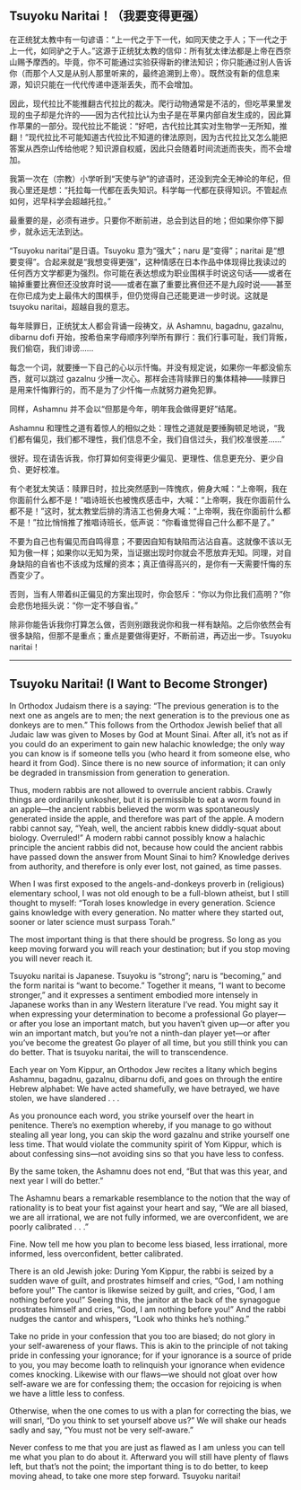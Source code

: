 ## Tsuyoku Naritai！（我要变得更强）

在正统犹太教中有一句谚语：“上一代之于下一代，如同天使之于人；下一代之于上一代，如同驴之于人。”这源于正统犹太教的信仰：所有犹太律法都是上帝在西奈山赐予摩西的。毕竟，你不可能通过实验获得新的律法知识；你只能通过别人告诉你（而那个人又是从别人那里听来的，最终追溯到上帝）。既然没有新的信息来源，知识只能在一代代传递中逐渐丢失，而不会增加。

因此，现代拉比不能推翻古代拉比的裁决。爬行动物通常是不洁的，但吃苹果里发现的虫子却是允许的——因为古代拉比认为虫子是在苹果内部自发生成的，因此算作苹果的一部分。现代拉比不能说：“好吧，古代拉比其实对生物学一无所知，推翻！”现代拉比不可能知道古代拉比不知道的律法原则，因为古代拉比又怎么能把答案从西奈山传给他呢？知识源自权威，因此只会随着时间流逝而丧失，而不会增加。

我第一次在（宗教）小学听到“天使与驴”的谚语时，还没到完全无神论的年纪，但我心里还是想：“托拉每一代都在丢失知识。科学每一代都在获得知识。不管起点如何，迟早科学会超越托拉。”

最重要的是，必须有进步。只要你不断前进，总会到达目的地；但如果你停下脚步，就永远无法到达。

“Tsuyoku naritai”是日语。Tsuyoku 意为“强大”；naru 是“变得”；naritai 是“想要变得”。合起来就是“我想变得更强”，这种情感在日本作品中体现得比我读过的任何西方文学都更为强烈。你可能在表达想成为职业围棋手时说这句话——或者在输掉重要比赛但还没放弃时说——或者在赢了重要比赛但还不是九段时说——甚至在你已成为史上最伟大的围棋手，但仍觉得自己还能更进一步时说。这就是 tsuyoku naritai，超越自我的意志。

每年赎罪日，正统犹太人都会背诵一段祷文，从 Ashamnu, bagadnu, gazalnu, dibarnu dofi 开始，按希伯来字母顺序列举所有罪行：我们行事可耻，我们背叛，我们偷窃，我们诽谤……

每念一个词，就要捶一下自己的心以示忏悔。并没有规定说，如果你一年都没偷东西，就可以跳过 gazalnu 少捶一次心。那样会违背赎罪日的集体精神——赎罪日是用来忏悔罪行的，而不是为了少忏悔一点就努力避免犯罪。

同样，Ashamnu 并不会以“但那是今年，明年我会做得更好”结尾。

Ashamnu 和理性之道有着惊人的相似之处：理性之道就是要捶胸顿足地说，“我们都有偏见，我们都不理性，我们信息不全，我们自信过头，我们校准很差……”

很好。现在请告诉我，你打算如何变得更少偏见、更理性、信息更充分、更少自负、更好校准。

有个老犹太笑话：赎罪日时，拉比突然感到一阵愧疚，俯身大喊：“上帝啊，我在你面前什么都不是！”唱诗班长也被愧疚感击中，大喊：“上帝啊，我在你面前什么都不是！”这时，犹太教堂后排的清洁工也俯身大喊：“上帝啊，我在你面前什么都不是！”拉比悄悄推了推唱诗班长，低声说：“你看谁觉得自己什么都不是了。”

不要为自己也有偏见而自鸣得意；不要因自知有缺陷而沾沾自喜。这就像不该以无知为傲一样；如果你以无知为荣，当证据出现时你就会不愿放弃无知。同理，对自身缺陷的自省也不该成为炫耀的资本；真正值得高兴的，是你有一天需要忏悔的东西变少了。

否则，当有人带着纠正偏见的方案出现时，你会怒斥：“你以为你比我们高明？”你会悲伤地摇头说：“你一定不够自省。”

除非你能告诉我你打算怎么做，否则别跟我说你和我一样有缺陷。之后你依然会有很多缺陷，但那不是重点；重点是要做得更好，不断前进，再迈出一步。Tsuyoku naritai！

---

## Tsuyoku Naritai! (I Want to Become Stronger)

In Orthodox Judaism there is a saying: “The previous generation is to the next one as angels are to men; the next generation is to the previous one as donkeys are to men.” This follows from the Orthodox Jewish belief that all Judaic law was given to Moses by God at Mount Sinai. After all, it’s not as if you could do an experiment to gain new halachic knowledge; the only way you can know is if someone tells you (who heard it from someone else, who heard it from God). Since there is no new source of information; it can only be degraded in transmission from generation to generation.

Thus, modern rabbis are not allowed to overrule ancient rabbis. Crawly things are ordinarily unkosher, but it is permissible to eat a worm found in an apple—the ancient rabbis believed the worm was spontaneously generated inside the apple, and therefore was part of the apple. A modern rabbi cannot say, “Yeah, well, the ancient rabbis knew diddly-squat about biology. Overruled!” A modern rabbi cannot possibly know a halachic principle the ancient rabbis did not, because how could the ancient rabbis have passed down the answer from Mount Sinai to him? Knowledge derives from authority, and therefore is only ever lost, not gained, as time passes.

When I was first exposed to the angels-and-donkeys proverb in (religious) elementary school, I was not old enough to be a full-blown atheist, but I still thought to myself: “Torah loses knowledge in every generation. Science gains knowledge with every generation. No matter where they started out, sooner or later science must surpass Torah.”

The most important thing is that there should be progress. So long as you keep moving forward you will reach your destination; but if you stop moving you will never reach it.

Tsuyoku naritai is Japanese. Tsuyoku is “strong”; naru is “becoming,” and the form naritai is “want to become.” Together it means, “I want to become stronger,” and it expresses a sentiment embodied more intensely in Japanese works than in any Western literature I’ve read. You might say it when expressing your determination to become a professional Go player—or after you lose an important match, but you haven’t given up—or after you win an important match, but you’re not a ninth-dan player yet—or after you’ve become the greatest Go player of all time, but you still think you can do better. That is tsuyoku naritai, the will to transcendence.

Each year on Yom Kippur, an Orthodox Jew recites a litany which begins Ashamnu, bagadnu, gazalnu, dibarnu dofi, and goes on through the entire Hebrew alphabet: We have acted shamefully, we have betrayed, we have stolen, we have slandered . . .

As you pronounce each word, you strike yourself over the heart in penitence. There’s no exemption whereby, if you manage to go without stealing all year long, you can skip the word gazalnu and strike yourself one less time. That would violate the community spirit of Yom Kippur, which is about confessing sins—not avoiding sins so that you have less to confess.

By the same token, the Ashamnu does not end, “But that was this year, and next year I will do better.”

The Ashamnu bears a remarkable resemblance to the notion that the way of rationality is to beat your fist against your heart and say, “We are all biased, we are all irrational, we are not fully informed, we are overconfident, we are poorly calibrated . . .”

Fine. Now tell me how you plan to become less biased, less irrational, more informed, less overconfident, better calibrated.

There is an old Jewish joke: During Yom Kippur, the rabbi is seized by a sudden wave of guilt, and prostrates himself and cries, “God, I am nothing before you!” The cantor is likewise seized by guilt, and cries, “God, I am nothing before you!” Seeing this, the janitor at the back of the synagogue prostrates himself and cries, “God, I am nothing before you!” And the rabbi nudges the cantor and whispers, “Look who thinks he’s nothing.”

Take no pride in your confession that you too are biased; do not glory in your self-awareness of your flaws. This is akin to the principle of not taking pride in confessing your ignorance; for if your ignorance is a source of pride to you, you may become loath to relinquish your ignorance when evidence comes knocking. Likewise with our flaws—we should not gloat over how self-aware we are for confessing them; the occasion for rejoicing is when we have a little less to confess.

Otherwise, when the one comes to us with a plan for correcting the bias, we will snarl, “Do you think to set yourself above us?” We will shake our heads sadly and say, “You must not be very self-aware.”

Never confess to me that you are just as flawed as I am unless you can tell me what you plan to do about it. Afterward you will still have plenty of flaws left, but that’s not the point; the important thing is to do better, to keep moving ahead, to take one more step forward. Tsuyoku naritai!